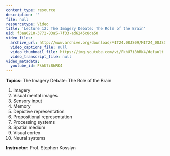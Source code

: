 ```yaml
---
content_type: resource
description: ''
file: null
resourcetype: Video
title: 'Lecture 12: The Imagery Debate: The Role of the Brain'
uid: f3aa0210-3772-83a5-7f33-ad6245c8da50
video_files:
  archive_url: http://www.archive.org/download/MIT24.08JS09/MIT24_08JS09_lec12_300k.mp4
  video_captions_file: null
  video_thumbnail_file: https://img.youtube.com/vi/FkhU7i8hRK4/default.jpg
  video_transcript_file: null
video_metadata:
  youtube_id: FkhU7i8hRK4
---
```


**Topics:** The Imagery Debate: The Role of the Brain

1.  Imagery
2.  Visual mental images
3.  Sensory input
4.  Memory
5.  Depictive representation
6.  Propositional representation
7.  Processing systems
8.  Spatial medium
9.  Visual cortex
10.  Neural systems

**Instructor:** Prof. Stephen Kosslyn